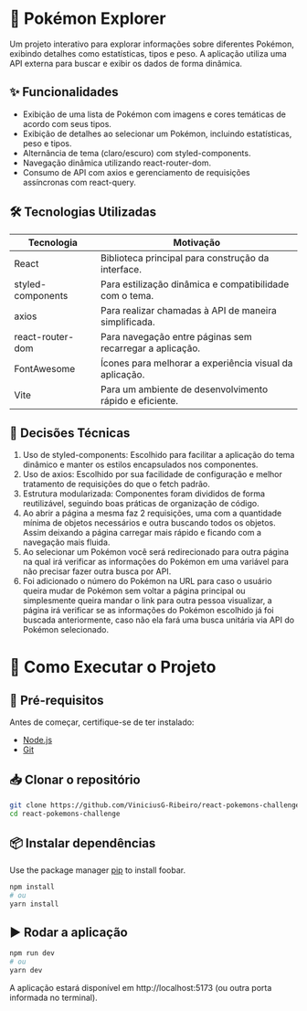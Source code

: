 # 📜 Pokémon Explorer
Um projeto interativo para explorar informações sobre diferentes Pokémon, exibindo detalhes como estatísticas, tipos e peso. A aplicação utiliza uma API externa para buscar e exibir os dados de forma dinâmica.

## ✨ Funcionalidades

- Exibição de uma lista de Pokémon com imagens e cores temáticas de acordo com seus tipos.
- Exibição de detalhes ao selecionar um Pokémon, incluindo estatísticas, peso e tipos.
- Alternância de tema (claro/escuro) com styled-components.
- Navegação dinâmica utilizando react-router-dom.
- Consumo de API com axios e gerenciamento de requisições assíncronas com react-query.

## 🛠️ Tecnologias Utilizadas

| Tecnologia        | Motivação                                                |
|-------------------|----------------------------------------------------------|
| React             | Biblioteca principal para construção da interface.       |
| styled-components | Para estilização dinâmica e compatibilidade com o tema.  |
| axios             | Para realizar chamadas à API de maneira simplificada.    |
| react-router-dom  | Para navegação entre páginas sem recarregar a aplicação. |
| FontAwesome       | Ícones para melhorar a experiência visual da aplicação.  |
| Vite              | Para um ambiente de desenvolvimento rápido e eficiente.  |

## 📌 Decisões Técnicas

1. Uso de styled-components: Escolhido para facilitar a aplicação do tema dinâmico e manter os estilos encapsulados nos componentes.
2. Uso de axios: Escolhido por sua facilidade de configuração e melhor tratamento de requisições do que o fetch padrão.
3. Estrutura modularizada: Componentes foram divididos de forma reutilizável, seguindo boas práticas de organização de código.
4. Ao abrir a página a mesma faz 2 requisições, uma com a quantidade mínima de objetos necessários e outra buscando todos os objetos. Assim deixando a página carregar mais rápido e ficando com a navegação mais fluida.
5. Ao selecionar um Pokémon você será redirecionado para outra página na qual irá verificar as informações do Pokémon em uma variável para não precisar fazer outra busca por API.
6. Foi adicionado o número do Pokémon na URL para caso o usuário queira mudar de Pokémon sem voltar a página principal ou simplesmente queira mandar o link para outra pessoa visualizar, a página irá verificar se as informações do Pokémon escolhido já foi buscada anteriormente, caso não ela fará uma busca unitária via API do Pokémon selecionado.

# 🚀 Como Executar o Projeto

## 📌 Pré-requisitos
Antes de começar, certifique-se de ter instalado:

- [Node.js](https://nodejs.org/pt)
- [Git](https://git-scm.com/)

## 📥 Clonar o repositório
```bash
git clone https://github.com/ViniciusG-Ribeiro/react-pokemons-challenge.git
cd react-pokemons-challenge
```

## 📦 Instalar dependências

Use the package manager [pip](https://pip.pypa.io/en/stable/) to install foobar.

```bash
npm install
# ou
yarn install
```

## ▶️ Rodar a aplicação

```bash
npm run dev
# ou
yarn dev
```

A aplicação estará disponível em http://localhost:5173 (ou outra porta informada no terminal).